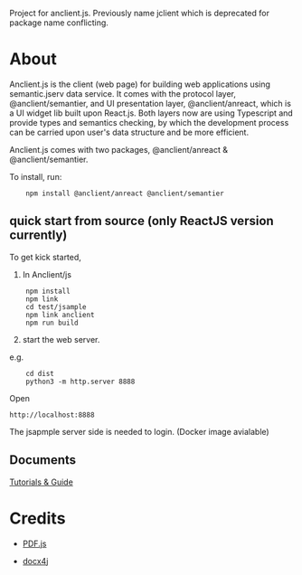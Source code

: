 Project for anclient.js. Previously name jclient which is deprecated for package
name conflicting.

# About

Anclient.js is the client (web page) for building web applications using semantic.jserv data service.
It comes with the protocol layer, @anclient/semantier, and UI presentation layer, @anclient/anreact,
which is a UI widget lib built upon React.js. Both layers now are using Typescript and provide types
and semantics checking, by which the development process can be carried upon user's data structure and
be more efficient.

Anclient.js comes with two packages, @anclient/anreact & @anclient/semantier.

To install, run:

```
    npm install @anclient/anreact @anclient/semantier
```

## quick start from source (only ReactJS version currently)

To get kick started,

1. In Anclient/js

```
    npm install
    npm link
    cd test/jsample
    npm link anclient
    npm run build
```

2. start the web server.

e.g.

```
    cd dist
    python3 -m http.server 8888
```

Open

    http://localhost:8888

The jsapmple server side is needed to login. (Docker image avialable)

## Documents

[Tutorials & Guide](https://odys-z.github.io/Anclient/)

# Credits

* [PDF.js](https://github.com/mozilla/pdf.js)

* [docx4j](https://www.docx4java.org/trac/docx4j)
